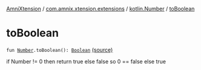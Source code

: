 [AmniXtension](../../index.md) / [com.amnix.xtension.extensions](../index.md) / [kotlin.Number](index.md) / [toBoolean](./to-boolean.md)

# toBoolean

`fun `[`Number`](https://kotlinlang.org/api/latest/jvm/stdlib/kotlin/-number/index.html)`.toBoolean(): `[`Boolean`](https://kotlinlang.org/api/latest/jvm/stdlib/kotlin/-boolean/index.html) [(source)](https://github.com/AmniX/AmniXTension/tree/master/AmniXtension/src/main/java/com/amnix/xtension/extensions/NumberExtensions.kt#L51)

if Number != 0 then return true else false so 0 == false else true


